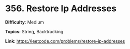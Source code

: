 # 356. Restore Ip Addresses

**Difficulty**: Medium

**Topics**: String, Backtracking

**Link**: https://leetcode.com/problems/restore-ip-addresses
